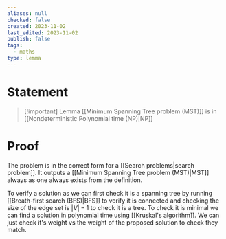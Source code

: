 ```yaml
---
aliases: null
checked: false
created: 2023-11-02
last_edited: 2023-11-02
publish: false
tags:
  - maths
type: lemma
---
```

# Statement

> [!important] Lemma
> [[Minimum Spanning Tree problem (MST)]] is in [[Nondeterministic Polynomial time (NP)|NP]]

# Proof

The problem is in the correct form for a [[Search problems|search problem]]. It outputs a [[Minimum Spanning Tree problem (MST)|MST]] always as one always exists from the definition.

To verify a solution as we can first check it is a spanning tree by running [[Breath-first search (BFS)|BFS]] to verify it is connected and checking the size of the edge set is $\vert V \vert - 1$ to check it is a tree. To check it is minimal we can find a solution in polynomial time using [[Kruskal's algorithm]]. We can just check it's weight vs the weight of the proposed solution to check they match.

